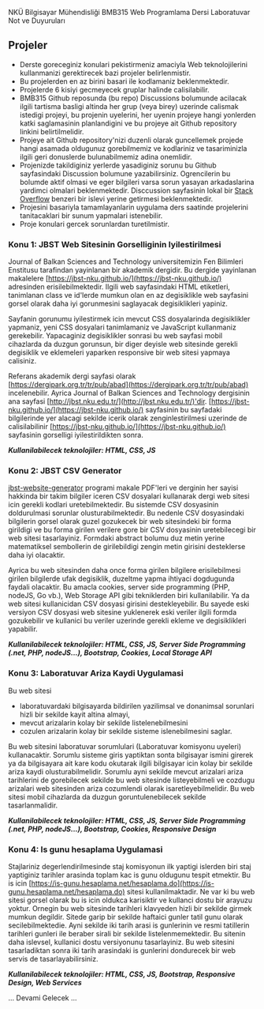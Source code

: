 NKÜ Bilgisayar Mühendisliği BMB315 Web Programlama Dersi
Laboratuvar Not ve Duyuruları

## Projeler

* Derste goreceginiz konulari pekistirmeniz 
amaciyla Web teknolojilerini kullanmanizi gerektirecek 
bazi projeler belirlenmistir. 
* Bu projelerden en az birini basari ile kodlamaniz beklenmektedir.
* Projelerde 6 kisiyi gecmeyecek gruplar halinde calisilabilir.
* BMB315 Github reposunda (bu repo) Discussions bolumunde 
acilacak ilgili tartisma basligi altinda her grup (veya birey)
uzerinde calismak istedigi projeyi, bu projenin uyelerini, 
her uyenin projeye hangi yonlerden katki saglamasinin planlandigini 
ve bu projeye ait Github repository linkini belirtilmelidir.
* Projeye ait Github repository'nizi duzenli olarak guncellemek 
projede hangi asamada oldugunuz gorebilmemiz ve kodlariniz ve 
tasariminizla ilgili geri donuslerde bulunabilmemiz adina onemlidir. 
* Projenizde takildiginiz yerlerde yasadiginiz sorunu bu Github
sayfasindaki Discussion bolumune yazabilirsiniz. Ogrencilerin
bu bolumde aktif olmasi ve eger bilgileri varsa sorun yasayan
arkadaslarina yardimci olmalari beklenmektedir. 
Disccussion sayfasinin lokal bir 
[Stack Overflow](https://stackoverflow.com/) benzeri bir islevi 
yerine getirmesi beklenmektedir.
* Projesini basariyla tamamlayanlarin uygulama 
ders saatinde projelerini tanitacaklari bir sunum yapmalari istenebilir.
* Proje konulari gercek sorunlardan turetilmistir.

### Konu 1: JBST Web Sitesinin Gorselliginin Iyilestirilmesi

Journal of Balkan Sciences and Technology universitemizin Fen Bilimleri
Enstitusu tarafindan yayinlanan bir akademik dergidir. Bu dergide 
yayinlanan makalelere [https://jbst-nku.github.io/](https://jbst-nku.github.io/)
adresinden erisilebilmektedir. Ilgili web sayfasindaki HTML etiketleri,
tanimlanan class ve id'lerde mumkun olan en az degisiklikle web sayfasini
gorsel olarak daha iyi gorunmesini saglayacak degisiklikleri yapiniz.

Sayfanin gorunumu iyilestirmek icin mevcut CSS dosyalarinda degisiklikler yapmaniz,
yeni CSS dosyalari tanimlamaniz ve JavaScript kullanmaniz gerekebilir.
Yapacaginiz degisiklikler sonrasi bu web sayfasi mobil cihazlarda da duzgun
gorunsun, bir diger deyisle web sitesinde gerekli degisiklik ve eklemeleri yaparken
responsive bir web sitesi yapmaya calisiniz.

Referans akademik dergi sayfasi olarak 
[https://dergipark.org.tr/tr/pub/abad](https://dergipark.org.tr/tr/pub/abad)
incelenebilir. Ayrica Journal of Balkan Sciences and Technology dergisinin
ana sayfasi [http://jbst.nku.edu.tr/](http://jbst.nku.edu.tr/)'dir.
[https://jbst-nku.github.io/](https://jbst-nku.github.io/) sayfasinin
bu sayfadaki bilgilerinde yer alacagi sekilde icerik olarak zenginlestirilmesi 
uzerinde de calisilabilinir [https://jbst-nku.github.io/](https://jbst-nku.github.io/)
sayfasinin gorselligi iyilestirildikten sonra. 

***Kullanilabilecek teknolojiler: HTML, CSS, JS***

### Konu 2: JBST CSV Generator

[jbst-website-generator](https://github.com/jbst-nku/jbst-website-generator) programi makale PDF'leri ve derginin 
her sayisi hakkinda bir takim bilgiler iceren CSV dosyalari kullanarak dergi web sitesi icin gerekli kodlari 
uretebilmektedir. 
Bu sistemde CSV dosyasinin doldurulmasi sorunlar olusturabilmektedir. Bu nedenle CSV dosyasindaki bilgilerin 
gorsel olarak guzel gozukecek bir web sitesindeki bir forma girildigi ve bu forma girilen verilere gore bir CSV dosyasinin
uretebilecegi bir web sitesi tasarlayiniz. Formdaki abstract bolumu duz metin yerine matematiksel sembollerin de 
girilebildigi zengin metin girisini desteklerse daha iyi olacaktir.

Ayrica bu web sitesinden daha once forma girilen bilgilere erisilebilmesi girilen bilgilerde ufak degisiklik, duzeltme 
yapma ihtiyaci dogdugunda faydali olacaktir. Bu amacla cookies, server side programming (PHP, nodeJS, Go vb.),
Web Storage API gibi tekniklerden biri kullanilabilir. Ya da web sitesi kullanicidan CSV dosyasi girisini destekleyebilir.
Bu sayede eski versiyon CSV dosyasi web sitesine yuklenerek eski veriler ilgili formda gozukebilir ve kullanici bu veriler
uzerinde gerekli ekleme ve degisiklikleri yapabilir. 

***Kullanilabilecek teknolojiler: HTML, CSS, JS, Server Side Programming (.net, PHP, nodeJS...), Bootstrap, Cookies, Local Storage API***

### Konu 3: Laboratuvar Ariza Kaydi Uygulamasi

Bu web sitesi
* laboratuvardaki bilgisayarda bildirilen yazilimsal ve donanimsal sorunlari hizli bir sekilde kayit altina 
almayi, 
* mevcut arizalarin kolay bir sekilde listelenebilmesini
* cozulen arizalarin kolay bir sekilde sisteme islenebilmesini
saglar. 

Bu web sitesini laboratuvar sorumlulari (Laboratuvar komisyonu uyeleri) kullanacaktir. Sorumlu sisteme giris yaptiktan sonta
bilgisayar ismini girerek ya da bilgisayara ait kare kodu okutarak ilgili bilgisayar icin kolay bir sekilde ariza kaydi 
olusturabilmelidir. Sorumlu ayni sekilde mevcut arizalari ariza tarihlerini de gorebilecek sekilde bu web sitesinde 
listeyebilmeli ve cozdugu arizalari web sitesinden ariza cozumlendi olarak isaretleyebilmelidir. Bu web sitesi mobil 
cihazlarda da duzgun goruntulenebilecek sekilde tasarlanmalidir. 

***Kullanilabilecek teknolojiler: HTML, CSS, JS, Server Side Programming (.net, PHP, nodeJS...), Bootstrap, Cookies, Responsive Design***

### Konu 4: Is gunu hesaplama Uygulamasi

Stajlariniz degerlendirilmesinde staj komisyonun ilk yaptigi islerden biri staj yaptiginiz tarihler arasinda toplam kac
is gunu oldugunu tespit etmektir. Bu is icin [https://is-gunu.hesaplama.net/hesaplama.do](https://is-gunu.hesaplama.net/hesaplama.do)
sitesi kullanilmaktadir. Ne var ki bu web sitesi gorsel olarak bu is icin oldukca karisiktir ve kullanci dostu bir arayuzu yoktur. 
Ornegin bu web sitesinde tarihleri klavyeden hizli bir sekilde girmek mumkun degildir. Sitede garip bir sekilde
haftaici gunler tatil gunu olarak secilebilmektedie. Ayni sekilde iki tarih arasi is gunlerinin ve resmi tatillerin 
tarihleri gunleri ile beraber sirali bir sekilde listelenmemektedir. Bu sitenin daha islevsel, kullanici dostu versiyonunu
tasarlayiniz. Bu web sitesini tasarladiktan sonra iki tarih arasindaki is gunlerini dondurecek bir web servis de tasarlayabilirsiniz. 

***Kullanilabilecek teknolojiler: HTML, CSS, JS, Bootstrap, Responsive Design, Web Services***

... Devami Gelecek ...

